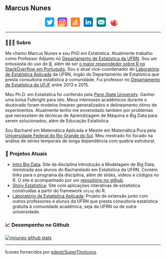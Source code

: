## Marcus Nunes

<p align='center'>
<a href="https://twitter.com/_marcus_nunes_"><img height="30" src="imagens/twitter.svg"></a>&nbsp;&nbsp;
<a href="https://instagram.com/grandeabobora    "><img height="30" src="imagens/instagram.svg"></a>&nbsp;&nbsp;
<a href="https://pt.stackoverflow.com/users/49033/marcus-nunes"><img height="30" src="imagens/stackoverflow.svg"></a>&nbsp;&nbsp;
<a href="http://www.linkedin.com/in/marcusanunes"><img height="30" src="imagens/linkedin.svg"></a>&nbsp;&nbsp;
<a href="mailto:marcus@marcusnunes.me"><img height="30" src="imagens/email.svg"></a>&nbsp;&nbsp;
<a href="https://marcusnunes.me/"><img height="30" src="imagens/firefox.svg"></a>&nbsp;&nbsp;
</p>

---

### 🙋🏽‍♂️ Sobre

Me chamo Marcus Nunes e sou PhD em Estatística. Atualmente trabalho como Professor Adjunto no [Departamento de Estatística da UFRN](http://www.estatistica.ccet.ufrn.br/). Sou um entusiasta do uso do [R](https://cran.r-project.org), além de ser [o maior respondedor sobre R no StackOverflow em Português](https://pt.stackoverflow.com/tags/r/topusers). Sou o atual vice-coordenador do [Laboratório de Estatística Aplicada](http://lea.estatistica.ccet.ufrn.br/) da UFRN, órgão do Departamento de Estatística que presta consultoria estatística à comunidade. Fui professor no [Departamento de Estatística da UFJF](http://www.ufjf.br/estatistica/) entre 2013 e 2015. 

Meu Ph.D. em Estatística foi conferido pela [Penn State University](http://stat.psu.edu/). Ganhei uma bolsa Fulbright para isto. Meus interesses acadêmicos durante o doutorado foram modelos lineares generalizados e delineamento ótimo de experimentos. Atualmente tenho me enveredado também por problemas que necessitem de técnicas de Aprendizagem de Máquina e Big Data para serem solucionados, além de Educação Estatística.

Sou Bacharel em Matemática Aplicada e Mestre em Matemática Pura pela [Universidade Federal do Rio Grande do Sul](http://paginas.ufrgs.br/mat). Meu mestrado foi focado na análise de séries temporais de longa dependência com quebra estrutural.




### 🚧 Projetos Atuais

* [Intro Big Data](https://introbigdata.org/): Site da disciplina Introdução à Modelagem de Big Data, ministrada aos alunos do Bacharelado em Estatística da UFRN. Contém links para o programa da disciplina, além de slides, vídeos e códigos no R. O site é acompanhado por um [repositório no github](https://github.com/mnunes/introbigdata_material).
* [Shiny Estatística](http://shiny.estatistica.ccet.ufrn.br/): Site com aplicações interativas de estatística construídas a partir do framework `shiny` do R. 
* [Laboratório de Estatística Aplicada](http://lea.estatistica.ccet.ufrn.br/): Projeto de extensão junto com outros professores e alunos da UFRN que presta consultoria estatística gratuita à comunidade acadêmica, seja da UFRN ou de outra universidade.



### 📈 Desempenho no Github

[![mnunes github stats](https://github-readme-stats.vercel.app/api?username=mnunes&count_private=true)](https://github.com/mnunes/github-readme-stats)


<hr>

Ícones fornecidos por [edent/SuperTinyIcons](https://github.com/edent/SuperTinyIcons).